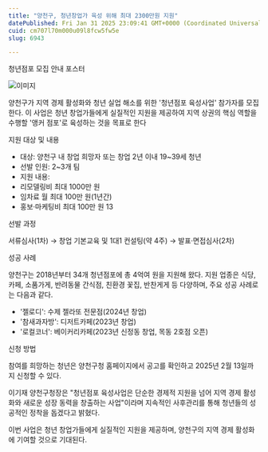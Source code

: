 ```yaml
---
title: "양천구, 청년창업가 육성 위해 최대 2300만원 지원"
datePublished: Fri Jan 31 2025 23:09:41 GMT+0000 (Coordinated Universal Time)
cuid: cm707l70m000u09l8fcw5fw5e
slug: 6943

---
```



청년점포 모집 안내 포스터

![이미지](https://cdn.hashnode.com/res/hashnode/image/upload/v1739261830625/2149549a-9782-4bcd-8bff-38d309c229ad.jpeg)

양천구가 지역 경제 활성화와 청년 실업 해소를 위한 '청년점포 육성사업' 참가자를 모집한다. 이 사업은 청년 창업가들에게 실질적인 지원을 제공하여 지역 상권의 핵심 역할을 수행할 '앵커 점포'로 육성하는 것을 목표로 한다

지원 대상 및 내용

- 대상: 양천구 내 창업 희망자 또는 창업 2년 이내 19~39세 청년
- 선발 인원: 2~3개 팀
- 지원 내용:
- 리모델링비 최대 1000만 원
- 임차료 월 최대 100만 원(1년간)
- 홍보·마케팅비 최대 100만 원 13

선발 과정

서류심사(1차) → 창업 기본교육 및 1대1 컨설팅(약 4주) → 발표·면접심사(2차)

성공 사례

양천구는 2018년부터 34개 청년점포에 총 4억여 원을 지원해 왔다. 지원 업종은 식당, 카페, 소품가게, 반려동물 간식점, 친환경 꽃집, 반찬게게 등 다양하며, 주요 성공 사례로는 다음과 같다.

- '젤로디': 수제 젤라또 전문점(2024년 창업)
- '참새과자방': 디저트카페(2023년 창업)
- '로컬코너': 베이커리카페(2023년 신정동 창업, 목동 2호점 오픈)

신청 방법

참여를 희망하는 청년은 양천구청 홈페이지에서 공고를 확인하고 2025년 2월 13일까지 신청할 수 있다.

이기재 양천구청장은 "청년점포 육성사업은 단순한 경제적 지원을 넘어 지역 경제 활성화와 새로운 성장 동력을 창출하는 사업"이라며 지속적인 사후관리를 통해 청년들의 성공적인 정착을 돕겠다고 밝혔다.

이번 사업은 청년 창업가들에게 실질적인 지원을 제공하며, 양천구의 지역 경제 활성화에 기여할 것으로 기대된다.
